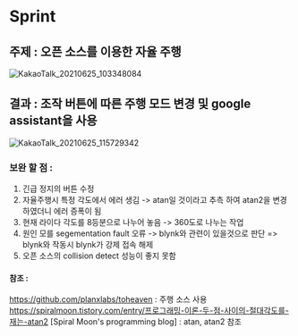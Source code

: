 # Sprint
## 주제 : 오픈 소스를 이용한 자율 주행 

![KakaoTalk_20210625_103348084](https://user-images.githubusercontent.com/81665620/123356825-5f49f500-d5a3-11eb-8f1b-b2500bc8e612.png)


## 결과 : 조작 버튼에 따른 주행 모드 변경 및 google assistant을 사용
![KakaoTalk_20210625_115729342](https://user-images.githubusercontent.com/81665620/123362982-97a20100-d5ac-11eb-96b7-01a448427c67.jpg)

### 보완 할 점 :  

 1. 긴급 정지의 버튼 수정
 2. 자율주행시 특정 각도에서 에러 생김 
     -> atan일 것이라고 추측 하여 atan2을 변경 하였더니 에러 증폭이 됨
 3. 현재 라이다 각도를 8등분으로 나누어 놓음 -> 360도로 나누는 작업
 4. 원인 모를 segementation fault 오류 -> blynk와 관련이 있을것으로 판단 => blynk와 작동시 blynk가 강제 접속 해제
 5. 오픈 소스의 collision detect 성능이 좋지 못함

#### 참조 : 
https://github.com/planxlabs/toheaven : 주행 소스 사용  
https://spiralmoon.tistory.com/entry/프로그래밍-이론-두-점-사이의-절대각도를-재는-atan2 [Spiral Moon's programming blog]  : atan, atan2 참조


